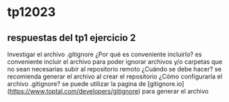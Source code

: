 # tp12023

## respuestas del tp1 ejercicio 2

Investigar el archivo .gitignore ¿Por qué es conveniente incluirlo?
es conveniente incluir el archivo para poder ignorar archivos y/o carpetas que no sean necesarias subir al repositorio remoto
¿Cuándo se debe hacer?
se recomienda generar el archivo al crear el repositorio
¿Cómo configuraría el archivo .gitignore?
se puede utilizar la pagina de [gitignore.io] (https://www.toptal.com/developers/gitignore) para generar el archivo
